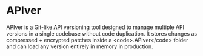 # APIver
APIver is a Git-like API versioning tool designed to manage multiple API versions in a single codebase without code duplication. It stores changes as compressed + encrypted patches inside a &lt;code>.APIver&lt;/code> folder and can load any version entirely in memory in production.
